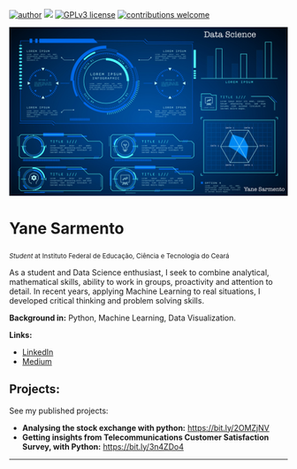 [![author](https://img.shields.io/badge/author-yanesarmento-red.svg)](https://www.linkedin.com/in/yaneholanda) [![](https://img.shields.io/badge/python-3.9+-blue.svg)](https://www.python.org/downloads/) [![GPLv3 license](https://img.shields.io/badge/License-GPLv3-blue.svg)](http://perso.crans.org/besson/LICENSE.html) [![contributions welcome](https://img.shields.io/badge/contributions-welcome-brightgreen.svg?style=flat)](https://github.com/yaneholanda/datascience/issues)

<p align="center">
  <img src="2461526.jpg" >
</p>

# Yane Sarmento
<sub>*Student* at Instituto Federal de Educação, Ciência e Tecnologia do Ceará</sub>

As a student and Data Science enthusiast, I seek to combine analytical, mathematical skills, ability to work in groups, proactivity and attention to detail. In recent years, applying Machine Learning to real situations, I developed critical thinking and problem solving skills.


**Background in:** Python, Machine Learning, Data Visualization.

**Links:**
* [LinkedIn](https://www.linkedin.com/in/yaneholanda)
* [Medium](https://www.medium.com/@yanesarmento)


## Projects:
See my published projects:

* **Analysing the stock exchange with python:** https://bit.ly/2OMZjNV
* **Getting insights from Telecommunications Customer Satisfaction Survey, with Python:** https://bit.ly/3n4ZDo4

---




